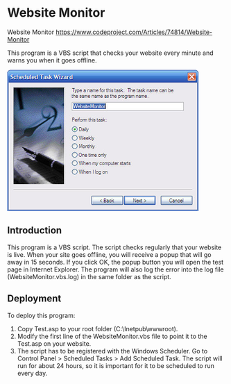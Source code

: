 # Website Monitor
Website Monitor
https://www.codeproject.com/Articles/74814/Website-Monitor

This program is a VBS script that checks your website every minute and warns you when it goes offline.

![](img/WebsiteMonitorDaily.jpg)

## Introduction
This program is a VBS script. The script checks regularly that your website is live. When your site goes offline, you will receive a popup that will go away in 15 seconds. If you click OK, the popup button you will open the test page in Internet Explorer. The program will also log the error into the log file (WebsiteMonitor.vbs.log) in the same folder as the script.

## Deployment
To deploy this program:
1. Copy Test.asp to your root folder (C:\Inetpub\wwwroot).
2. Modify the first line of the WebsiteMonitor.vbs file to point it to the Test.asp on your website.
3. The script has to be registered with the Windows Scheduler. Go to Control Panel > Scheduled Tasks > Add Scheduled Task. The script will run for about 24 hours, so it is important for it to be scheduled to run every day.
